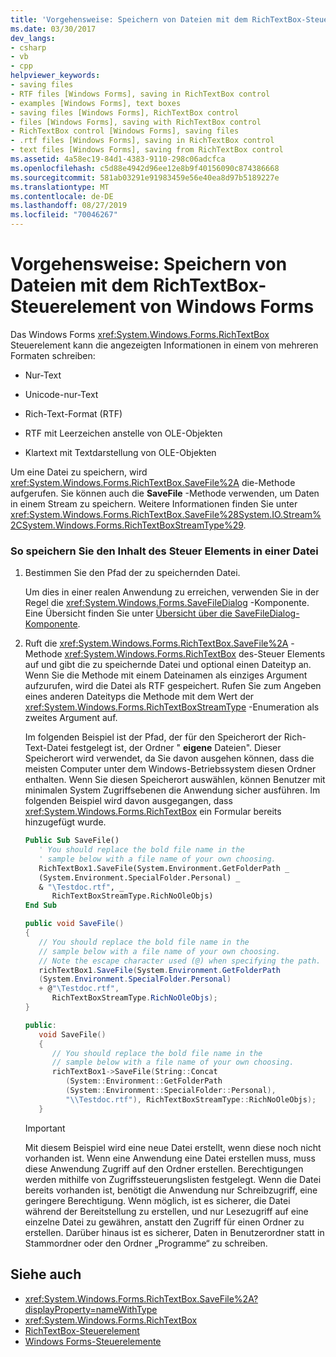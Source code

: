 ```yaml
---
title: 'Vorgehensweise: Speichern von Dateien mit dem RichTextBox-Steuerelement von Windows Forms'
ms.date: 03/30/2017
dev_langs:
- csharp
- vb
- cpp
helpviewer_keywords:
- saving files
- RTF files [Windows Forms], saving in RichTextBox control
- examples [Windows Forms], text boxes
- saving files [Windows Forms], RichTextBox control
- files [Windows Forms], saving with RichTextBox control
- RichTextBox control [Windows Forms], saving files
- .rtf files [Windows Forms], saving in RichTextBox control
- text files [Windows Forms], saving from RichTextBox control
ms.assetid: 4a58ec19-84d1-4383-9110-298c06adcfca
ms.openlocfilehash: c5d88e4942d96ee12e8b9f40156090c874386668
ms.sourcegitcommit: 581ab03291e91983459e56e40ea8d97b5189227e
ms.translationtype: MT
ms.contentlocale: de-DE
ms.lasthandoff: 08/27/2019
ms.locfileid: "70046267"
---
```

# <a name="how-to-save-files-with-the-windows-forms-richtextbox-control"></a>Vorgehensweise: Speichern von Dateien mit dem RichTextBox-Steuerelement von Windows Forms

Das Windows Forms <xref:System.Windows.Forms.RichTextBox> Steuerelement kann die angezeigten Informationen in einem von mehreren Formaten schreiben:

- Nur-Text

- Unicode-nur-Text

- Rich-Text-Format (RTF)

- RTF mit Leerzeichen anstelle von OLE-Objekten

- Klartext mit Textdarstellung von OLE-Objekten

Um eine Datei zu speichern, wird <xref:System.Windows.Forms.RichTextBox.SaveFile%2A> die-Methode aufgerufen. Sie können auch die **SaveFile** -Methode verwenden, um Daten in einem Stream zu speichern. Weitere Informationen finden Sie unter <xref:System.Windows.Forms.RichTextBox.SaveFile%28System.IO.Stream%2CSystem.Windows.Forms.RichTextBoxStreamType%29>.

### <a name="to-save-the-contents-of-the-control-to-a-file"></a>So speichern Sie den Inhalt des Steuer Elements in einer Datei

1. Bestimmen Sie den Pfad der zu speichernden Datei.

    Um dies in einer realen Anwendung zu erreichen, verwenden Sie in der Regel die <xref:System.Windows.Forms.SaveFileDialog> -Komponente. Eine Übersicht finden Sie unter [Übersicht über die SaveFileDialog-Komponente](savefiledialog-component-overview-windows-forms.md).

2. Ruft die <xref:System.Windows.Forms.RichTextBox.SaveFile%2A> -Methode <xref:System.Windows.Forms.RichTextBox> des-Steuer Elements auf und gibt die zu speichernde Datei und optional einen Dateityp an. Wenn Sie die Methode mit einem Dateinamen als einziges Argument aufzurufen, wird die Datei als RTF gespeichert. Rufen Sie zum Angeben eines anderen Dateityps die Methode mit dem Wert der <xref:System.Windows.Forms.RichTextBoxStreamType> -Enumeration als zweites Argument auf.

    Im folgenden Beispiel ist der Pfad, der für den Speicherort der Rich-Text-Datei festgelegt ist, der Ordner " **eigene** Dateien". Dieser Speicherort wird verwendet, da Sie davon ausgehen können, dass die meisten Computer unter dem Windows-Betriebssystem diesen Ordner enthalten. Wenn Sie diesen Speicherort auswählen, können Benutzer mit minimalen System Zugriffsebenen die Anwendung sicher ausführen. Im folgenden Beispiel wird davon ausgegangen, dass <xref:System.Windows.Forms.RichTextBox> ein Formular bereits hinzugefügt wurde.

    ```vb
    Public Sub SaveFile()
       ' You should replace the bold file name in the
       ' sample below with a file name of your own choosing.
       RichTextBox1.SaveFile(System.Environment.GetFolderPath _
       (System.Environment.SpecialFolder.Personal) _
       & "\Testdoc.rtf", _
          RichTextBoxStreamType.RichNoOleObjs)
    End Sub
    ```

    ```csharp
    public void SaveFile()
    {
       // You should replace the bold file name in the
       // sample below with a file name of your own choosing.
       // Note the escape character used (@) when specifying the path.
       richTextBox1.SaveFile(System.Environment.GetFolderPath
       (System.Environment.SpecialFolder.Personal)
       + @"\Testdoc.rtf",
          RichTextBoxStreamType.RichNoOleObjs);
    }
    ```

    ```cpp
    public:
       void SaveFile()
       {
          // You should replace the bold file name in the
          // sample below with a file name of your own choosing.
          richTextBox1->SaveFile(String::Concat
             (System::Environment::GetFolderPath
             (System::Environment::SpecialFolder::Personal),
             "\\Testdoc.rtf"), RichTextBoxStreamType::RichNoOleObjs);
       }
    ```

    > [!IMPORTANT]
    > Mit diesem Beispiel wird eine neue Datei erstellt, wenn diese noch nicht vorhanden ist. Wenn eine Anwendung eine Datei erstellen muss, muss diese Anwendung Zugriff auf den Ordner erstellen. Berechtigungen werden mithilfe von Zugriffssteuerungslisten festgelegt. Wenn die Datei bereits vorhanden ist, benötigt die Anwendung nur Schreibzugriff, eine geringere Berechtigung. Wenn möglich, ist es sicherer, die Datei während der Bereitstellung zu erstellen, und nur Lesezugriff auf eine einzelne Datei zu gewähren, anstatt den Zugriff für einen Ordner zu erstellen. Darüber hinaus ist es sicherer, Daten in Benutzerordner statt in Stammordner oder den Ordner „Programme“ zu schreiben.

## <a name="see-also"></a>Siehe auch

- <xref:System.Windows.Forms.RichTextBox.SaveFile%2A?displayProperty=nameWithType>
- <xref:System.Windows.Forms.RichTextBox>
- [RichTextBox-Steuerelement](richtextbox-control-windows-forms.md)
- [Windows Forms-Steuerelemente](controls-to-use-on-windows-forms.md)
